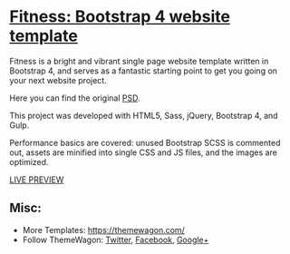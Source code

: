 # [Fitness: Bootstrap 4 website template](https://themewagon.com/themes/free-bootstrap-4-fitness-template/)

Fitness is a bright and vibrant single page website template written in Bootstrap 4, and serves as a fantastic starting point to get you going on your next website project.

Here you can find the original [PSD](http://blazrobar.com/free-psd-website-templates/fitness-free-photoshop-psd-template/).

This project was developed with HTML5, Sass, jQuery, Bootstrap 4, and Gulp.

Performance basics are covered: unused Bootstrap SCSS is commented out, assets are minified into single CSS and JS files, and the images are optimized.

[LIVE PREVIEW](http://demo.themewagon.com/preview/free-bootstrap-4-fitness-template)


## Misc:

* More Templates: https://themewagon.com/
* Follow ThemeWagon: [Twitter](https://twitter.com/themewagon), [Facebook](https://www.facebook.com/themewagon/), [Google+](https://plus.google.com/b/101574507363185229481/)
